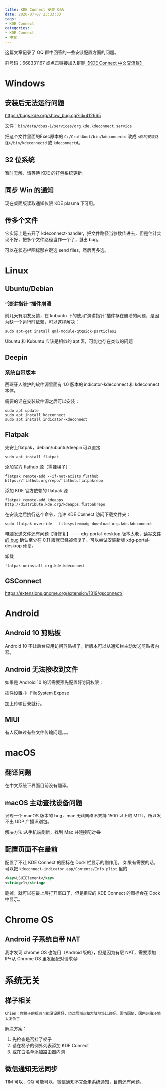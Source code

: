 ```yaml
---
title: KDE Connect 安装 Q&A
date: 2020-07-07 23:33:33
tags:
- KDE Connect
categories:
- KDE Connect
- 中文
---
```


这篇文章记录了 QQ 群中回答的一些安装配置方面的问题。

群号码：668331167 或点击链接加入群聊[【KDE Connect 中文交流群】](https://jq.qq.com/?_wv=1027&k=0rBiLpax)

# Windows

## 安装后无法运行问题

https://bugs.kde.org/show_bug.cgi?id=412665

文件：`bin/data/dbus-1/services/org.kde.kdeconnect.service`

把这个文件里面的Exec原本的 `C:/CraftRoot/bin/kdeconnectd` 改成 `<你的安装路径>/bin/kdeconnectd` 或 `kdeconnectd`。

## 32 位系统

暂时无解，请等待 KDE 的打包系统更新。

## 同步 Win 的通知

现在桌面版读取通知仅限 KDE plasma 下可用。

## 传多个文件

它实际上是去开了 kdeconnect-handler，把文件路径当参数传进去，但是估计实现不好，把多个文件路径当作一个了，就出 bug。

可以在状态栏图标那右键选 send files，然后再多选。

# Linux

## Ubuntu/Debian

### “演讲指针”插件崩溃

前几天有朋友反馈，在 kubuntu 下的使用“演讲指针”插件存在崩溃的问题，是因为缺一个运行时依赖，可以这样解决：

```
sudo apt-get install qml-module-qtquick-particles2
```

Ubuntu 和 Kubuntu 应该是相似的 apt 源，可能也存在类似的问题

## Deepin

### 系统自带版本

西班牙人维护的软件源里面有 1.0 版本的 indicator-kdeconnect 和 kdeconnect 本体。

需要的话在安装软件源之后可以安装：

```
sudo apt update
sudo apt install kdeconnect
sudo apt install indicator-kdeconnect
```

## Flatpak

先安上flatpak，debian/ubuntu/deepin 可以直接

```
sudo apt install flatpak
```

添加官方 flathub 源（需挂梯子）：

```
flatpak remote-add --if-not-exists flathub https://flathub.org/repo/flathub.flatpakrepo
```

添加 KDE 官方依赖的 flatpak 源

```
flatpak remote-add kdeapps http://distribute.kde.org/kdeapps.flatpakrepo
```

在安装之后执行这个命令，允许 KDE Connect 访问下载文件夹：

```
sudo flatpak override --filesystem=xdg-download org.kde.kdeconnect
```

电脑发送文件还有问题【待修复】—— xdg-portal-desktop 版本太老，[读写文件的 bug ](https://github.com/flatpak/xdg-desktop-portal/issues/141)确认至少在 0.11 版就已经被修复了。可以尝试安装新版 xdg-portal-desktop 修复。

卸载

```
flatpak uninstall org.kde.kdeconnect
```

## GSConnect

https://extensions.gnome.org/extension/1319/gsconnect/

# Android

## Android 10 剪贴板

Android 10 不让后台应用访问剪贴板了，新版本可以从通知栏主动发送剪贴板内容。

## Android 无法接收到文件

如果是 Android 10 的话需要预先配置好访问权限：

插件设置-》 FileSystem Expose

加上传输目录就行。

## MIUI

有人反映过有些文件传输问题。。。

# macOS

## 翻译问题

在中文系统下界面目前没有翻译。

## macOS 主动查找设备问题

发现一个 macOS 版本的 bug，mac 无线网络不支持 1500 以上的 MTU，所以发不出 UDP 广播识别包。

解决方法:从手机端刷新，找到 Mac 并连接配对😂

## 配置页面不在最前

配置了不让 KDE Connect 的图标在 Dock 栏显示的副作用。
如果有需要的话，可以把 `kdeconnect-indicator.app/Contents/Info.plist` 里的

```xml
<key>LSUIElement</key>
<string>1</string>
```

删掉，就可以在最上层打开窗口了，但是相应的 KDE Connect 的图标会在 Dock 中显示。

# Chrome OS

## Android 子系统自带 NAT

我才发现 chrome OS 也能用（Android 版的），但是因为有层 NAT，需要添加IP+从 Chrome OS 里发起配对请求😂

# 系统无关

## 梯子相关

    Chien：你梯子的规则可能没设置好，绕过局域网和大陆地址比较好。国情国情，国内网络环境太复杂了

解决方案：

1. 先检查是否挂了梯子
2. 请在梯子的例外列表添加 KDE Connect
3. 或在白名单添加路由器内网


## 微信通知无法同步

TIM 可以，QQ 可能可以，微信通知不完全走系统通知，目前还有问题。
